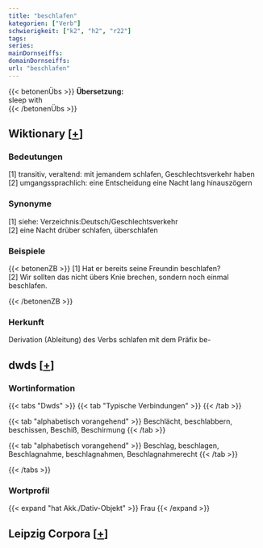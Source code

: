 ```yaml
---
title: "beschlafen"
kategorien: ["Verb"]
schwierigkeit: ["k2", "h2", "r22"]
tags:
series:
mainDornseiffs:
domainDornseiffs:
url: "beschlafen"
---
```


{{< betonenÜbs >}}
**Übersetzung:**  
sleep with  
{{< /betonenÜbs >}}

## Wiktionary [[+](https://de.wiktionary.org/wiki/beschlafen)]

### Bedeutungen
[1] transitiv, veraltend: mit jemandem schlafen, Geschlechtsverkehr haben  
[2] umgangssprachlich: eine Entscheidung eine Nacht lang hinauszögern  

### Synonyme
[1] siehe: Verzeichnis:Deutsch/Geschlechtsverkehr  
[2] eine Nacht drüber schlafen, überschlafen  

### Beispiele
{{< betonenZB >}}
[1] Hat er bereits seine Freundin beschlafen?  
[2] Wir sollten das nicht übers Knie brechen, sondern noch einmal beschlafen.  

{{< /betonenZB >}}
### Herkunft
Derivation (Ableitung) des Verbs schlafen mit dem Präfix be-  



## dwds [[+](https://www.dwds.de/wb/beschlafen)]

### Wortinformation
{{< tabs "Dwds" >}}
{{< tab "Typische Verbindungen" >}}
{{< /tab >}}

{{< tab "alphabetisch vorangehend" >}}
Beschlächt, beschlabbern, beschissen, Beschiß, Beschirmung
{{< /tab >}}

{{< tab "alphabetisch vorangehend" >}}
Beschlag, beschlagen, Beschlagnahme, beschlagnahmen, Beschlagnahmerecht
{{< /tab >}}

{{< /tabs >}}

### Wortprofil
{{< expand "hat Akk./Dativ-Objekt" >}} Frau {{< /expand >}}

## Leipzig Corpora [[+](https://corpora.uni-leipzig.de/en/res?word=beschlafen&corpusId=deu_newscrawl-public_2018)]

